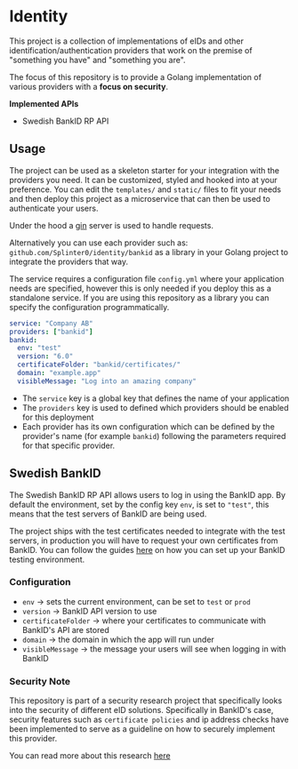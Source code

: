 # Identity

This project is a collection of implementations of eIDs and other identification/authentication providers that work on the premise of "something you have" and "something you are".

The focus of this repository is to provide a Golang implementation of various providers with a **focus on security**.

**Implemented APIs**
- Swedish BankID RP API

## Usage

The project can be used as a skeleton starter for your integration with the providers you need. It can be customized, styled and hooked into at your preference.
You can edit the `templates/` and `static/` files to fit your needs and then deploy this project as a microservice that can then be used to authenticate your users.

Under the hood a [gin](https://github.com/gin-gonic/gin) server is used to handle requests.

Alternatively you can use each provider such as: `github.com/Splinter0/identity/bankid` as a library in your Golang project to integrate the providers that way.

The service requires a configuration file `config.yml` where your application needs are specified, however this is only needed if you deploy this as a standalone service. If you are using this repository as a library you can specify the configuration programmatically.

```yml
service: "Company AB"
providers: ["bankid"]
bankid:
  env: "test"
  version: "6.0"
  certificateFolder: "bankid/certificates/"
  domain: "example.app"
  visibleMessage: "Log into an amazing company"
```

- The `service` key is a global key that defines the name of your application
- The `providers` key is used to defined which providers should be enabled for this deployment
- Each provider has its own configuration which can be defined by the provider's name (for example `bankid`) following the parameters required for that specific provider.

## Swedish BankID

The Swedish BankID RP API allows users to log in using the BankID app. By default the environment, set by the config key `env`, is set to `"test"`, this means that the test servers of BankID are being used.

The project ships with the test certificates needed to integrate with the test servers, in production you will have to request your own certificates from BankID. You can follow the guides [here](https://www.bankid.com/utvecklare/test) on how you can set up your BankID testing environment.

### Configuration

- `env` -> sets the current environment, can be set to `test` or `prod`
- `version` -> BankID API version to use
- `certificateFolder` -> where your certificates to communicate with BankID's API are stored
- `domain` -> the domain in which the app will run under
- `visibleMessage` -> the message your users will see when logging in with BankID

### Security Note

This repository is part of a security research project that specifically looks into the security of different eID solutions. Specifically in BankID's case, security features such as `certificate policies` and ip address checks have been implemented to serve as a guideline on how to securely implement this provider.

You can read more about this research [here](https://mastersplinter.work/research/bankid/)